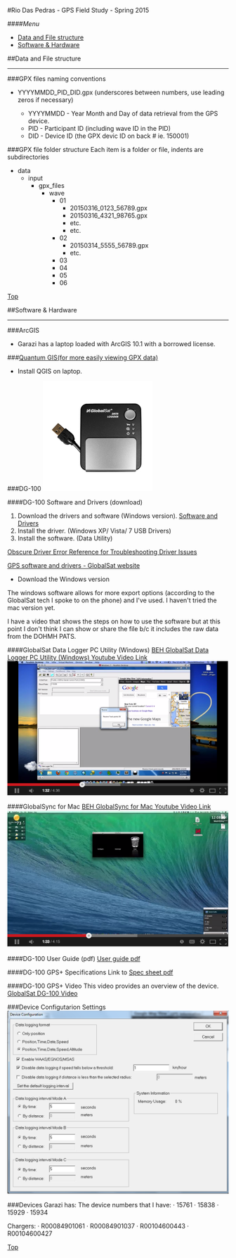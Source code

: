 #Rio Das Pedras - GPS Field Study - Spring 2015

####<a name="top"></a>*Menu*
* [Data and File structure](#datafilestructure)
* [Software & Hardware](#softwarehardware)

##<a name="datafilestructure"></a>Data and File structure

---

###GPX files naming conventions

* YYYYMMDD_PID_DID.gpx (underscores between numbers, use leading zeros if necessary)

	* YYYYMMDD - Year Month and Day of data retrieval from the GPS device. 
	* PID - Participant ID (including wave ID in the PID)
	* DID - Device ID (the GPX devic ID on back # ie. 150001)

###GPX file folder structure
Each item is a folder or file, indents are subdirectories

* data
	* input
		* gpx_files
			* wave
				* 01
					* 20150316_0123_56789.gpx
					* 20150316_4321_98765.gpx
					* etc.
					* etc.
				* 02
					* 20150314_5555_56789.gpx
					* etc.
				* 03
				* 04
				* 05
				* 06

[Top](#top)

##<a name="softwarehardware"></a>Software & Hardware

---

###ArcGIS
* Garazi has a laptop loaded with ArcGIS 10.1 with a borrowed license. 

###[Quantum GIS(for more easily viewing GPX data)](http://www2.qgis.org/en/site/forusers/download.html)
* Install QGIS on laptop. 

###DG-100
[![IMAGE ALT TEXT HERE](https://raw.githubusercontent.com/nygeog/globalsat/master/images/dg100sm.jpg)](http://www.usglobalsat.com/p-25-dg-100-gpsdata-logger.aspx)

####DG-100 Software and Drivers (download)
1. Download the drivers and software (Windows version). [Software and Drivers](https://github.com/nygeog/globalsat#software-and-drivers-download)
2. Install the driver. (Windows XP/ Vista/ 7 USB Drivers)
3. Install the software. (Data Utility)

[Obscure Driver Error Reference for Troubleshooting Driver Issues](https://support.delorme.com/kb/articles/70-globalsat-gps-bu-353-setup-instructions)

[GPS software and drivers - GlobalSat website](http://www.usglobalsat.com/s-85-dg-100-support.aspx) 

* Download the Windows version

The windows software allows for more export options (according to the GlobalSat tech I spoke to on the phone) and I've used. I haven't tried the mac version yet. 

I have a video that shows the steps on how to use the software but at this point I don't think I can show or share the file b/c it includes the raw data from the DOHMH PATS. 

####GlobalSat Data Logger PC Utility (Windows) 
[BEH GlobalSat Data Logger PC Utility (Windows) Youtube Video Link](https://www.youtube.com/watch?v=nXzMpCh_Nww) 
[![globalsatpc](images/globalsat_pc.png)](https://www.youtube.com/watch?v=nXzMpCh_Nww)

####GlobalSync for Mac
[BEH GlobalSync for Mac Youtube Video Link](https://www.youtube.com/watch?v=PBN1F8u4G88&feature=youtu.be) 
[![globalsatmac](images/globalsat_mac.png)](https://www.youtube.com/watch?v=PBN1F8u4G88&feature=youtu.be)
<!--<iframe width="420" height="315" src="http://www.youtube.com/embed/PBN1F8u4G88" frameborder="0" allowfullscreen></iframe>-->
####DG-100 User Guide (pdf)
[User guide pdf](https://github.com/nygeog/globalsat/blob/master/docs/dg100_userguide.pdf?raw=true)

####DG-100 GPS+ Specifications
Link to [Spec sheet pdf](https://github.com/nygeog/globalsat/blob/master/docs/dg100_spec.pdf?raw=true)

####DG-100 GPS+ Video 
This video provides an overview of the device. 
[GlobalSat DG-100 Video](https://www.youtube.com/watch?v=-ZuWIWfxt4U) 

###Device Configutarion Settings
![globalsat settings](images/gps_config_settings.png)

###Devices
Garazi has:
The device numbers that I have:
·         15761
·         15838
·         15929
·         15934
 
 
Chargers:
·         R00084901061
·         R00084901037
·         R00104600443
·         R00104600427


[Top](#top)